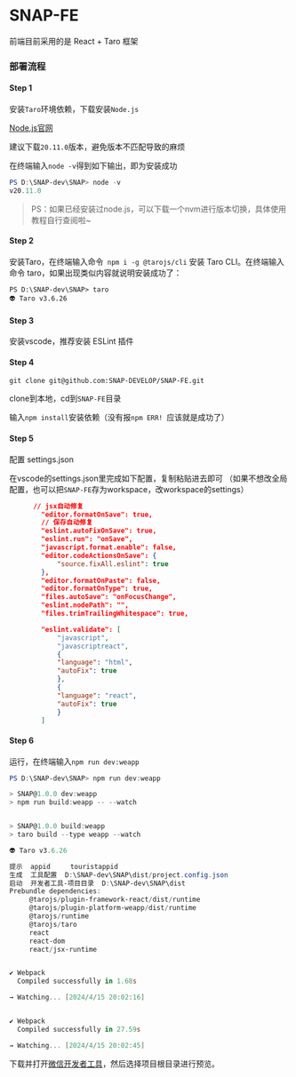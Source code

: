 # SNAP-FE

前端目前采用的是 React + Taro 框架

### 部署流程

#### Step 1

安装`Taro`环境依赖，下载安装`Node.js`

[Node.js官网](https://nodejs.org/en/)

建议下载`20.11.0`版本，避免版本不匹配导致的麻烦

在终端输入`node -v`得到如下输出，即为安装成功

```powershell
PS D:\SNAP-dev\SNAP> node -v
v20.11.0
```

> PS：如果已经安装过node.js，可以下载一个nvm进行版本切换，具体使用教程自行查阅啦~

#### Step 2

安装Taro，在终端输入命令` npm i -g @tarojs/cli` 安装 Taro CLI。在终端输入命令 taro，如果出现类似内容就说明安装成功了：

```
PS D:\SNAP-dev\SNAP> taro
👽 Taro v3.6.26
```

#### Step 3

安装vscode，推荐安装 ESLint 插件

#### Step 4

```
git clone git@github.com:SNAP-DEVELOP/SNAP-FE.git
```

clone到本地，cd到`SNAP-FE`目录

输入`npm install`安装依赖（没有报`npm ERR! `应该就是成功了）

#### Step 5

配置 settings.json

在vscode的settings.json里完成如下配置，复制粘贴进去即可
（如果不想改全局配置，也可以把`SNAP-FE`存为workspace，改workspace的settings）

```json
	  // jsx自动修复
		"editor.formatOnSave": true,
		// 保存自动修复
		"eslint.autoFixOnSave": true,
		"eslint.run": "onSave",
		"javascript.format.enable": false,
		"editor.codeActionsOnSave": {
			"source.fixAll.eslint": true
		},
		"editor.formatOnPaste": false,
		"editor.formatOnType": true,
		"files.autoSave": "onFocusChange",
		"eslint.nodePath": "",
		"files.trimTrailingWhitespace": true,

		"eslint.validate": [
			"javascript",
			"javascriptreact",
			{
			"language": "html",
			"autoFix": true
			},
			{
			"language": "react",
			"autoFix": true
			}
		]
```

#### Step 6

运行，在终端输入`npm run dev:weapp`

```powershell
PS D:\SNAP-dev\SNAP> npm run dev:weapp

> SNAP@1.0.0 dev:weapp
> npm run build:weapp -- --watch


> SNAP@1.0.0 build:weapp
> taro build --type weapp --watch

👽 Taro v3.6.26

提示  appid     touristappid
生成  工具配置  D:\SNAP-dev\SNAP\dist/project.config.json
启动  开发者工具-项目目录  D:\SNAP-dev\SNAP\dist
Prebundle dependencies:
     @tarojs/plugin-framework-react/dist/runtime
     @tarojs/plugin-platform-weapp/dist/runtime
     @tarojs/runtime
     @tarojs/taro
     react
     react-dom
     react/jsx-runtime


✔ Webpack
  Compiled successfully in 1.68s

→ Watching... [2024/4/15 20:02:16]


✔ Webpack
  Compiled successfully in 27.59s

→ Watching... [2024/4/15 20:02:45]

```

下载并打开[微信开发者工具](https://developers.weixin.qq.com/miniprogram/dev/devtools/download.html)，然后选择项目根目录进行预览。
